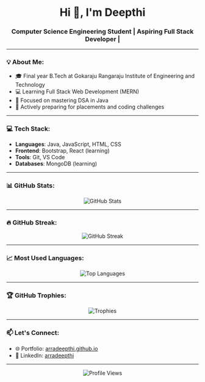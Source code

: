 <h1 align="center">Hi 👋, I'm Deepthi</h1>
<h3 align="center">Computer Science Engineering Student | Aspiring Full Stack Developer | </h3>

---

### 💡 About Me:
- 🎓 Final year B.Tech at Gokaraju Rangaraju Institute of Engineering and Technology  
- 💻 Learning Full Stack Web Development (MERN)  
- 📌 Focused on mastering DSA in Java  
- 🚀 Actively preparing for placements and coding challenges

---

### 💻 Tech Stack:
- **Languages**: Java, JavaScript, HTML, CSS  
- **Frontend**: Bootstrap, React (learning)  
- **Tools**: Git, VS Code 
- **Databases**: MongoDB (learning)  

---

### 📊 GitHub Stats:
<p align="center">
  <img src="https://github-readme-stats.vercel.app/api?username=arradeepthi&show_icons=true&theme=radical" alt="GitHub Stats" />
</p>

---

### 🔥 GitHub Streak:
<p align="center">
  <img src="https://github-readme-streak-stats.herokuapp.com?user=arradeepthi&theme=radical" alt="GitHub Streak" />
</p>

---

### 📈 Most Used Languages:
<p align="center">
  <img src="https://github-readme-stats.vercel.app/api/top-langs/?username=arradeepthi&layout=compact&theme=radical" alt="Top Languages" />
</p>

---

### 🏆 GitHub Trophies:
<p align="center">
  <img src="https://github-profile-trophy.vercel.app/?username=arradeepthi&theme=radical&row=1&column=6" alt="Trophies" />
</p>

---

### 📫 Let's Connect:
- 🌐 Portfolio: [arradeepthi.github.io](https://arradeepthi.github.io)  
- 💼 LinkedIn: [arradeepthi](https://linkedin.com/in/arradeepthi) 

---

<p align="center">
  <img src="https://komarev.com/ghpvc/?username=arradeepthi&label=Profile%20views&color=0e75b6&style=flat" alt="Profile Views" />
</p>
